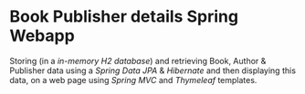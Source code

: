 # Book Publisher details Spring Webapp

Storing (in a *in-memory H2 database*) and retrieving Book, Author & Publisher data using a *Spring Data JPA*  & *Hibernate* and then displaying this data, on a web page using *Spring MVC* and *Thymeleaf* templates.  
